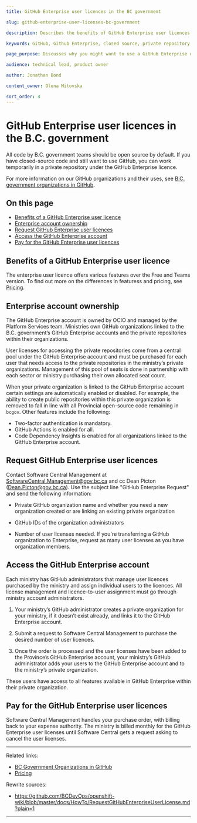 ```yaml
---
title: GitHub Enterprise user licences in the BC government

slug: github-enterprise-user-licenses-bc-government

description: Describes the benefits of GitHub Enterprise user licences and how to access them.

keywords: GitHub, Github Enterprise, closed source, private repository, private organization, licence, license, user licence, user license

page_purpose: Discusses why you might want to use a GitHub Enterprise user licence and how to request, access, and pay for the users.

audience: technical lead, product owner

author: Jonathan Bond

content_owner: Olena Mitovska

sort_order: 4
---
```


# GitHub Enterprise user licences in the B.C. government

All code by B.C. government teams should be open source by default. If you have closed-source code and still want to use GitHub, you can work temporarily in a private repository under the GitHub Enterprise licence.

For more information on our GitHub organizations and their uses, see [B.C. government organizations in GitHub](/bc-government-organizations-in-github/).

## On this page
- [Benefits of a GitHub Enterprise user licence](#benefits)
- [Enterprise account ownership](#ownership)
- [Request GitHub Enterprise user licences](#request)
- [Access the GitHub Enterprise account](#access)
- [Pay for the GitHub Enterprise user licences](#payment)

## Benefits of a GitHub Enterprise user licence<a name="benefits"></a>

The enterprise user licence offers various features over the Free and Teams version. To find out more on the differences in featuress and pricing, see [Pricing](https://github.com/pricing).

## Enterprise account ownership<a name="ownership"></a>

The GitHub Enterprise account is owned by OCIO and managed by the Platform Services team. Ministries own GitHub organizations linked to the B.C. government’s GitHub Enterprise accounts and the private repositories within their organizations.  

User licenses for accessing the private repositories come from a central pool under the GitHub Enterprise account and must be purchased for each user that needs access to the private repositories in the ministry’s private organizations.  Management of this pool of seats is done in partnership with each sector or ministry purchasing their own allocated seat count.

When your private organization is linked to the GitHub Enterprise account certain settings are automatically enabled or disabled. For example, the ability to create public repositories within this private organization is removed to fall in line with all Provincial open-source code remaining in `bcgov`. Other features include the following:
* Two-factor authentication is mandatory.
* GitHub Actions is enabled for all.
* Code Dependency Insights is enabled for all organizations linked to the GitHub Enterprise account.

## Request GitHub Enterprise user licences<a name="request"></a>

Contact Software Central Management at SoftwareCentral.Management@gov.bc.ca and cc Dean Picton (Dean.Picton@gov.bc.ca). Use the subject line "GitHub Enterprise Request" and send the following information:  

* Private GitHub organization name and whether you need a new organization created or are linking an existing private organization  

* GitHub IDs of the organization administrators

* Number of user licenses needed. If you're transferring a GitHub organization to Enterprise, request as many user licenses as you have organization members.

## Access the GitHub Enterprise account<a name="access"></a>

Each ministry has GitHub administrators that manage user licences purchased by the ministry and assign individual users to the licences. All license management and licence-to-user assignment must go through ministry account administrators.   

1. Your ministry’s GitHub administrator creates a private organization for your ministry, if it doesn’t exist already, and links it to the GitHub Enterprise account.

2. Submit a request to Software Central Management to purchase the desired number of user licences.

3. Once the order is processed and the user licenses have been added to the Province’s GitHub Enterprise account, your ministry’s GitHub administrator adds your users to the GitHub Enterprise account and to the ministry’s private organization.

These users have access to all features available in GitHub Enterprise within their private organization.

## Pay for the GitHub Enterprise user licences<a name="payment"></a>

Software Central Management handles your purchase order, with billing back to your expense authority. The ministry is billed monthly for the GitHub Enterprise user licenses until Software Central gets a request asking to cancel the user licenses.

---
Related links:
* [BC Government Organizations in GitHub](/bc-government-organizations-in-github/)
* [Pricing](https://github.com/pricing)

Rewrite sources:
* https://github.com/BCDevOps/openshift-wiki/blob/master/docs/HowTo/RequestGitHubEnterpriseUserLicense.md?plain=1
---
